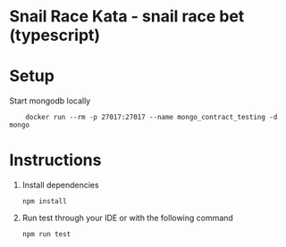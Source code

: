 Snail Race Kata - snail race bet (typescript)
=====

# Setup

Start mongodb locally

```shell
    docker run --rm -p 27017:27017 --name mongo_contract_testing -d mongo
```

# Instructions

1. Install dependencies
   ```shell
   npm install
   ```
2. Run test through your IDE or with the following command
    ```shell
    npm run test
    ``` 